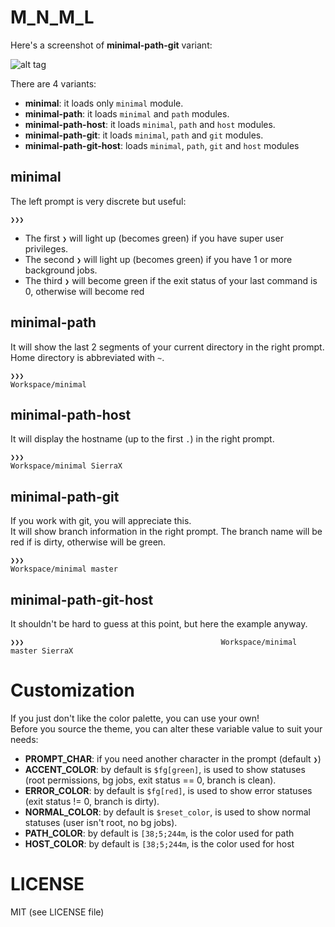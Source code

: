 M_N_M_L
=======
Here's a screenshot of **minimal-path-git** variant:

![alt tag](https://raw.github.com/S1cK94/minimal/master/minimal.gif)

There are 4 variants:

* **minimal**: it loads only `minimal` module.
* **minimal-path**: it loads `minimal` and `path` modules.
* **minimal-path-host**: it loads `minimal`, `path` and `host` modules.
* **minimal-path-git**: it loads `minimal`, `path` and `git` modules.
* **minimal-path-git-host**: loads `minimal`, `path`, `git` and `host` modules

minimal
-----------------
The left prompt is very discrete but useful:
```
❯❯❯
```
* The first `❯` will light up (becomes green) if you have super user privileges.
* The second `❯` will light up (becomes green) if you have 1 or more background jobs.
* The third `❯` will become green if the exit status of your last command is 0,
otherwise will become red

minimal-path
----------------------
It will show the last 2 segments of your current directory in the right
prompt.  
Home directory is abbreviated with `~`.
```
❯❯❯                                                           Workspace/minimal
```

minimal-path-host
---------------------------
It will display the hostname (up to the first `.`) in the right prompt.
```
❯❯❯                                                   Workspace/minimal SierraX
```

minimal-path-git
--------------------------
If you work with git, you will appreciate this.  
It will show branch information in the right prompt.
The branch name will be red if is dirty, otherwise will be green.

```
❯❯❯                                                    Workspace/minimal master
```

minimal-path-git-host
-------------------------------
It shouldn't be hard to guess at this point, but here the example anyway.
```
❯❯❯                                            Workspace/minimal master SierraX
```

Customization
=============
If you just don't like the color palette, you can use your own!  
Before you source the theme, you can alter these variable value to suit your
needs:
* **PROMPT_CHAR**: if you need another character in the prompt (default `❯`)
* **ACCENT_COLOR**: by default is `$fg[green]`, is used to show statuses (root
permissions, bg jobs, exit status == 0, branch is clean).
* **ERROR_COLOR**: by default is `$fg[red]`, is used to show error statuses
(exit status != 0, branch is dirty).
* **NORMAL_COLOR**: by default is `$reset_color`, is used to show normal
statuses (user isn't root, no bg jobs).
* **PATH_COLOR**: by default is `[38;5;244m`, is the color used for path
* **HOST_COLOR**: by default is `[38;5;244m`, is the color used for host

LICENSE
=======

MIT (see LICENSE file)
